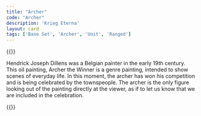 ```yaml
---
title: "Archer"
code: "Archer"
description: 'Krieg Eterna'
layout: card
tags: ['Base Set', 'Archer', 'Unit', 'Ranged']
---
```


{{<card-detail-page title="Archer" artwork="Archer the Winner by Hendrick Joseph Dillens (1851)">}}
<p>
Hendrick Joseph Dillens was a Belgian painter in the early 19th century.  This oil painting, Archer the Winner is a genre painting, intended to show scenes of everyday life.  In this moment, the archer has won his competition and is being celebrated by the townspeople.  The archer is the only figure looking out of the painting directly at the viewer, as if to let us know that we are included in the celebration.
</p>
{{</card-detail-page>}}
